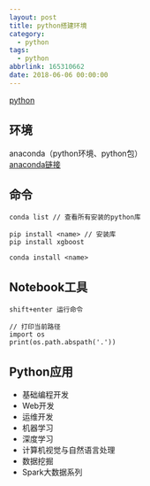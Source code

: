```yaml
---
layout: post
title: python搭建环境
category: 
  - python
tags: 
  - python
abbrlink: 165310662
date: 2018-06-06 00:00:00
---
```


[python](https://www.python.org/)

## 环境
anaconda（python环境、python包）  
[anaconda链接](https://www.anaconda.com/download/)

## 命令

	conda list // 查看所有安装的python库  

	pip install <name> // 安装库
	pip install xgboost  

	conda install <name>

## Notebook工具

	shift+enter 运行命令

	// 打印当前路径
	import os
	print(os.path.abspath('.'))

## Python应用

* 基础编程开发
* Web开发
* 运维开发
* 机器学习
* 深度学习
* 计算机视觉与自然语言处理
* 数据挖掘
* Spark大数据系列
